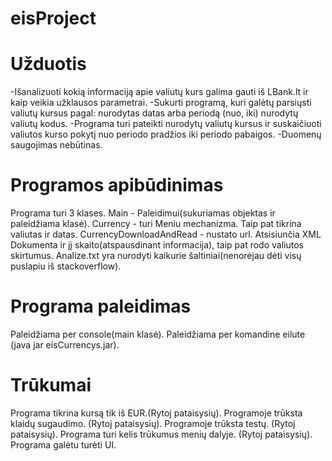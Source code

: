 # eisProject
# Užduotis
-Išanalizuoti kokią informaciją apie valiutų kurs galima gauti iš LBank.lt ir kaip veikia
užklausos parametrai.
-Sukurti programą, kuri galėtų parsiųsti valiutų kursus pagal:
nurodytas datas arba periodą (nuo, iki)
nurodytų valiutų kodus.
-Programa turi pateikti nurodytų valiutų kursus ir suskaičiuoti valiutos kurso pokytį nuo
periodo pradžios iki periodo pabaigos.
-Duomenų saugojimas nebūtinas.
# Programos apibūdinimas
Programa turi 3 klases. 
Main - Paleidimui(sukuriamas objektas ir paleidžiama klasė). 
Currency - turi Meniu mechanizma. Taip pat tikrina valiutas ir datas.
CurrencyDownloadAndRead - nustato url. Atsisiunčia XML Dokumenta ir jį skaito(atspausdinant informacija), taip pat rodo valiutos skirtumus.
Analize.txt yra nurodyti kaikurie šaltiniai(nenorėjau dėti visų puslapiu iš stackoverflow).
# Programa paleidimas
Paleidžiama per console(main klasė).
Paleidžiama per komandine eilute (java jar eisCurrencys.jar).
# Trūkumai
Programa tikrina kursą tik iš EUR.(Rytoj pataisysių).
Programoje trūksta klaidų sugaudimo. (Rytoj pataisysių).
Programoje trūksta testų. (Rytoj pataisysių).
Programa turi kelis trūkumus menių dalyje. (Rytoj pataisysių).
Programa galėtu turėti UI.
